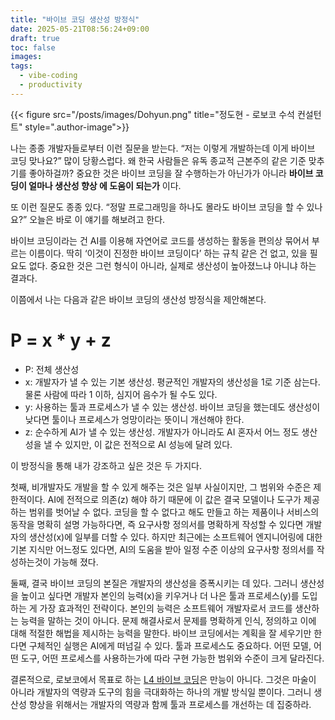 ```yaml
---
title: "바이브 코딩 생산성 방정식"
date: 2025-05-21T08:56:24+09:00
draft: true
toc: false
images:
tags:
  - vibe-coding
  - productivity
---
```


{{< figure src="/posts/images/Dohyun.png" title="정도현 - 로보코 수석 컨설턴트" style=".author-image">}}

나는 종종 개발자들로부터 이런 질문을 받는다. “저는 이렇게 개발하는데 이게 바이브 코딩 맞나요?” 많이 당황스럽다. 왜 한국 사람들은 유독 종교적 근본주의 같은 기준 맞추기를 좋아하걸까? 중요한 것은 바이브 코딩을 잘 수행하는가 아닌가가 아니라 **바이브 코딩이 얼마나 생산성 향상 에 도움이 되는가** 이다.

또 이런 질문도 종종 있다. “정말 프로그래밍을 하나도 몰라도 바이브 코딩을 할 수 있나요?” 오늘은 바로 이 얘기를 해보려고 한다.

바이브 코딩이라는 건 AI를 이용해 자연어로 코드를 생성하는 활동을 편의상 묶어서 부르는 이름이다. 딱히 ‘이것이 진정한 바이브 코딩이다’ 하는 규칙 같은 건 없고, 있을 필요도 없다. 중요한 것은 그런 형식이 아니라, 실제로 생산성이 높아졌느냐 아니냐 하는 결과다.

이쯤에서 나는 다음과 같은 바이브 코딩의 생산성 방정식을 제안해본다.

# P = x * y + z

- P: 전체 생산성
-	x: 개발자가 낼 수 있는 기본 생산성. 평균적인 개발자의 생산성을 1로 기준 삼는다. 물론 사람에 따라 1 이하, 심지어 음수가 될 수도 있다. 
-	y: 사용하는 툴과 프로세스가 낼 수 있는 생산성. 바이브 코딩을 했는데도 생산성이 낮다면 툴이나 프로세스가 엉망이라는 뜻이니 개선해야 한다.
-	z: 순수하게 AI가 낼 수 있는 생산성. 개발자가 아니라도 AI 혼자서 어느 정도 생산성을 낼 수 있지만, 이 값은 전적으로 AI 성능에 달려 있다.


이 방정식을 통해 내가 강조하고 싶은 것은 두 가지다. 

첫째, 비개발자도 개발을 할 수 있게 해주는 것은 일부 사실이지만, 그 범위와 수준은 제한적이다. AI에 전적으로 의존(z) 해야 하기 때문에 이 값은 결국 모델이나 도구가 제공하는 범위를 벗어날 수 없다. 코딩을 할 수 없다고 해도 만들고 하는 제품이나 서비스의 동작을 명확히 설명 가능하다면, 즉 요구사항 정의서를 명확하게 작성할 수 있다면 개발자의 생산성(x)에 일부를 더할 수 있다. 하지만 최근에는 소프트웨어 엔지니어링에 대한 기본 지식만 어느정도 있다면, AI의 도움을 받아 일정 수준 이상의 요구사항 정의서를 작성하는것이 가능해 졌다.

둘째, 결국 바이브 코딩의 본질은 개발자의 생산성을 증폭시키는 데 있다. 그러니 생산성을 높이고 싶다면 개발자 본인의 능력(x)을 키우거나 더 나은 툴과 프로세스(y)를 도입하는 게 가장 효과적인 전략이다. 본인의 능력은 소프트웨어 개발자로서 코드를 생산하는 능력을 말하는 것이 아니다. 문제 해결사로서 문제를 명확하게 인식, 정의하고 이에 대해 적절한 해법을 제시하는 능력을 말한다. 바이브 코딩에서는 계획을 잘 세우기만 한다면 구체적인 실행은 AI에게 떠넘길 수 있다. 툴과 프로세스도 중요하다. 어떤 모델, 어떤 도구, 어떤 프로세스를 사용하는가에 따라 구현 가능한 범위와 수준이 크게 달라진다.

결론적으로, 로보코에서 목표로 하는 [L4 바이브 코딩](/posts/vibe-coding-scale)은 만능이 아니다. 그것은 마술이 아니라 개발자의 역량과 도구의 힘을 극대화하는 하나의 개발 방식일 뿐이다. 그러니 생산성 향상을 위해서는 개발자의 역량과 함께 툴과 프로세스를 개선하는 데 집중하라.
